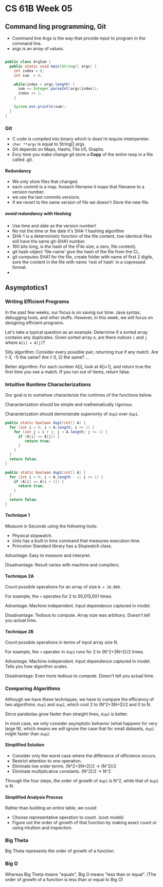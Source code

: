 # CS 61B Week 05 

## Command ling programming, Git 
- Command line Args is the way that provide input to program in the command line. 
- args is an array of values.

```java 

public class ArgSum { 
  public static void main(String[] args) { 
    int index = 0; 
    int sum  = 0; 

    while(index < args.length) { 
      sum += Integer.parseInt(args[index]); 
      index += 1; 
    }

    System.out.println(sum);
  }
}
```


### Git 
- C code is compiled into binary which is does'nt require intetrpereter. 
- ``` char **argv ``` is equal to String[] args. 
- Git depends on Maps, Hashs, File I/0, Graphs. 
- Evry time you make change git store a **Copy** of the entire reop in a file called .git.

#### Redundancy 
- We only store files that changed. 
- each commit is a map. foreach filename it maps that filename to  a version number. 
- we use the last commits versions. 
- if we revert to the same version of file we doesn't Store the new file. 
##### avoid redundancy with Hashing 
- Use time and date as the version number!  
- No not the time or the date it's SHA-1 hashing algorithm 
- SHA-1 is a deterministic function of the file content, tow identical files will have the same git-SHA1 number. 
- 160 bits long, is the hash of the (File size, a zero, file content).
- git hash-object 'file-name' give the hash of the file from the CL.
- git computes SHA1 for the file, create folder with name of first 2 digits, sore the content in the file with name 'rest of hash' in a copressed format.
- 

## Asymptotics1

### Writing Efficient Programs

In the past few weeks, our focus is on saving our time: Java syntax, debugging tools, and other stuffs. However, in this week, we will focus on designing efficient programs. 

Let's take a typical question as an example: Determine if a sorted array contains any duplicates.
Given sorted array `A`, are there indices `i` and `j` where `A[i] = A[j]`?

Silly algorithm: Consider every possible pair, returning true if any match.
Are (-3, -1) the same? Are (-3, 2) the same? ...

Better algorithm: For each number A[i], look at A[i+1], and return true the first time you see a match. If you run out of items, return false.

### Intuitive Runtime Characterizations

Our goal is to somehow characterize the runtimes of the functions below.

Characterization should be simple and mathematically rigorous.

Characterization should demonstrate superiority of `dup2` over `dup1`.

```java
public static boolean dup1(int[] A) {
  for (int i = 0; i < A.length; i += 1) {
    for (int j = i + 1; j < A.length; j += 1) {
      if (A[i] == A[j]) {
         return true;
      }
    }
  }
  return false;
}

public static boolean dup2(int[] A) {
  for (int i = 0; i < A.length - 1; i += 1) {
    if (A[i] == A[i + 1]) { 
      return true; 
    }
  }
  return false;
}
```

#### Technique 1

Measure in Seconds using the following tools:

*  Physical stopwatch.
* Unix has a built in time command that measures execution time.
* Princeton Standard library has a Stopwatch class.

Advantage: Easy to measure and interpret.

Disadvantage: Result varies with machine and compilers.

#### Technique 2A

Count possible operations for an array of size `N = 10,000`.

For example, the `<` operates for 2 to 50,015,001 times.

Advantage: Machine independent. Input dependence captured in model. 

Disadvantage: Tedious to compute. Array size was arbitrary. Doesn’t tell you actual time.

#### Technique 2B

Count possible operations in terms of input array size N.

For example, the `<` operater in `dup1` runs for 2 to (N^2+3N+2)/2 times.

Advantage: Machine independent. Input dependence captured in model. Tells you how algorithm scales.

Disadvantage: Even more tedious to compute. Doesn’t tell you actual time.

### Comparing Algorithms

Although we have these techniques, we have to compare the efficiency of two algorithms: `dup1` and `dup2`, which cost 2 to (N^2+3N+2)/2 and 0 to N.

Since parabolas grow faster than straight lines, `dup2` is better.

In most case, we only consider asymptotic behavior (what happens for very large N), which means we will ignore the case that for small datasets, `dup1` might faster than `dup2`.

#### Simplified Solution

* Consider only the worst case where the difference of efficience occurs.
* Restrict attention to one operation.
* Eliminate low order terms. (N^2+3N+2)/2 -> (N^2)/2
* Eliminate multiplicative constants. (N^2)/2 -> N^2

Through the four steps, the order of growth of `dup1` is N^2, while that of `dup2` is N.

#### Simplified Analysis Process

Rather than building an entire table, we could:

* Choose representative operation to count. (cost model)
* Figure out the order of growth of that function by making exact count or using intuition and inspection.

### Big Theta

Big Theta represents the order of growth of a function.

### Big O

Whereas Big Theta means "equals", Big O means "less than or equal". (The order of growth of a function is less than or equal to Big O)
